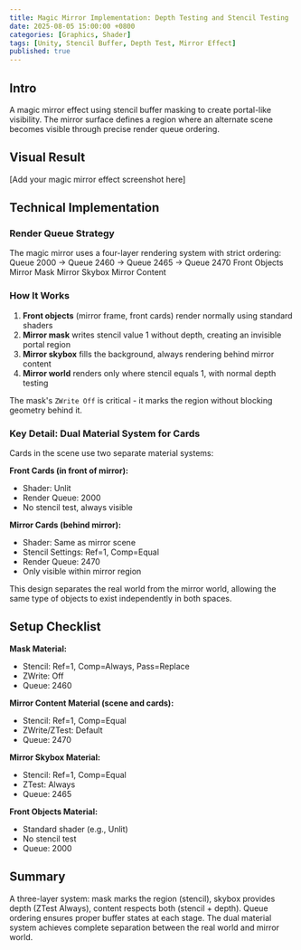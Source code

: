 ```yaml
---
title: Magic Mirror Implementation: Depth Testing and Stencil Testing
date: 2025-08-05 15:00:00 +0800
categories: [Graphics, Shader]
tags: [Unity, Stencil Buffer, Depth Test, Mirror Effect]
published: true
---
```


## Intro

A magic mirror effect using stencil buffer masking to create portal-like visibility. The mirror surface defines a region where an alternate scene becomes visible through precise render queue ordering.

## Visual Result

[Add your magic mirror effect screenshot here]

## Technical Implementation

### Render Queue Strategy

The magic mirror uses a four-layer rendering system with strict ordering:
Queue 2000 → Queue 2460 → Queue 2465 → Queue 2470
Front Objects  Mirror Mask  Mirror Skybox  Mirror Content

### How It Works

1. **Front objects** (mirror frame, front cards) render normally using standard shaders
2. **Mirror mask** writes stencil value 1 without depth, creating an invisible portal region
3. **Mirror skybox** fills the background, always rendering behind mirror content
4. **Mirror world** renders only where stencil equals 1, with normal depth testing

The mask's `ZWrite Off` is critical - it marks the region without blocking geometry behind it.

### Key Detail: Dual Material System for Cards

Cards in the scene use two separate material systems:

**Front Cards (in front of mirror):**
- Shader: Unlit
- Render Queue: 2000
- No stencil test, always visible

**Mirror Cards (behind mirror):**
- Shader: Same as mirror scene
- Stencil Settings: Ref=1, Comp=Equal
- Render Queue: 2470
- Only visible within mirror region

This design separates the real world from the mirror world, allowing the same type of objects to exist independently in both spaces.

## Setup Checklist

**Mask Material:**
- Stencil: Ref=1, Comp=Always, Pass=Replace
- ZWrite: Off
- Queue: 2460

**Mirror Content Material (scene and cards):**
- Stencil: Ref=1, Comp=Equal
- ZWrite/ZTest: Default
- Queue: 2470

**Mirror Skybox Material:**
- Stencil: Ref=1, Comp=Equal
- ZTest: Always
- Queue: 2465

**Front Objects Material:**
- Standard shader (e.g., Unlit)
- No stencil test
- Queue: 2000

## Summary

A three-layer system: mask marks the region (stencil), skybox provides depth (ZTest Always), content respects both (stencil + depth). Queue ordering ensures proper buffer states at each stage. The dual material system achieves complete separation between the real world and mirror world.

